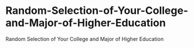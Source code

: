 # Random-Selection-of-Your-College-and-Major-of-Higher-Education
Random Selection of Your College and Major of Higher Education
